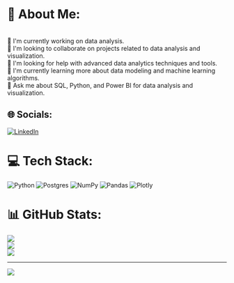 # 💫 About Me:
<br>🔭 I'm currently working on data analysis.<br>👯 I'm looking to collaborate on projects related to data analysis and visualization.<br>🤝 I'm looking for help with advanced data analytics techniques and tools.<br>🌱 I'm currently learning more about data modeling and machine learning algorithms.<br>💬 Ask me about SQL, Python, and Power BI for data analysis and visualization.


## 🌐 Socials:
[![LinkedIn](https://img.shields.io/badge/LinkedIn-%230077B5.svg?logo=linkedin&logoColor=white)](https://linkedin.com/in/https://www.linkedin.com/in/murat-t%C3%BCkel-a81814242/) 

# 💻 Tech Stack:
![Python](https://img.shields.io/badge/python-3670A0?style=for-the-badge&logo=python&logoColor=ffdd54) ![Postgres](https://img.shields.io/badge/postgres-%23316192.svg?style=for-the-badge&logo=postgresql&logoColor=white) ![NumPy](https://img.shields.io/badge/numpy-%23013243.svg?style=for-the-badge&logo=numpy&logoColor=white) ![Pandas](https://img.shields.io/badge/pandas-%23150458.svg?style=for-the-badge&logo=pandas&logoColor=white) ![Plotly](https://img.shields.io/badge/Plotly-%233F4F75.svg?style=for-the-badge&logo=plotly&logoColor=white)
# 📊 GitHub Stats:
![](https://github-readme-stats.vercel.app/api?username=muratukel&theme=gruvbox&hide_border=false&include_all_commits=false&count_private=false)<br/>
![](https://github-readme-streak-stats.herokuapp.com/?user=muratukel&theme=gruvbox&hide_border=false)<br/>
![](https://github-readme-stats.vercel.app/api/top-langs/?username=muratukel&theme=gruvbox&hide_border=false&include_all_commits=false&count_private=false&layout=compact)

---
[![](https://visitcount.itsvg.in/api?id=muratukel&icon=0&color=0)](https://visitcount.itsvg.in)

<!-- Proudly created with GPRM ( https://gprm.itsvg.in ) -->
